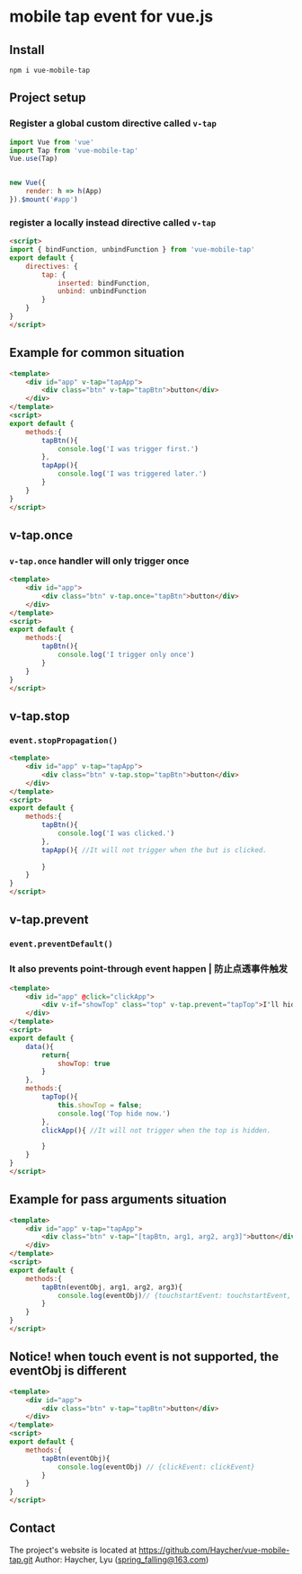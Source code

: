 # mobile tap event for vue.js

## Install
```
npm i vue-mobile-tap
```

## Project setup
### Register a global custom directive called `v-tap`
```JavaScript
import Vue from 'vue'
import Tap from 'vue-mobile-tap'
Vue.use(Tap)


new Vue({
    render: h => h(App)
}).$mount('#app')
```

### register a locally instead directive called `v-tap`
```html
<script>
import { bindFunction, unbindFunction } from 'vue-mobile-tap'
export default {
    directives: {
        tap: {
            inserted: bindFunction,
            unbind: unbindFunction
        }
    }
}
</script>
```

## Example for common situation

```html
<template>
    <div id="app" v-tap="tapApp">
        <div class="btn" v-tap="tapBtn">button</div>
    </div>
</template>
<script>
export default {
    methods:{
        tapBtn(){
            console.log('I was trigger first.')
        },
        tapApp(){
            console.log('I was triggered later.')
        }
    }
}
</script>
```

## v-tap.once
### `v-tap.once` handler will only trigger once

```html
<template>
    <div id="app">
        <div class="btn" v-tap.once="tapBtn">button</div>
    </div>
</template>
<script>
export default {
    methods:{
        tapBtn(){
            console.log('I trigger only once')
        }
    }
}
</script>
```

## v-tap.stop
### <code>event.stopPropagation()</code>

```html
<template>
    <div id="app" v-tap="tapApp">
        <div class="btn" v-tap.stop="tapBtn">button</div>
    </div>
</template>
<script>
export default {
    methods:{
        tapBtn(){
            console.log('I was clicked.')
        },
        tapApp(){ //It will not trigger when the but is clicked.
            
        }
    }
}
</script>
```

## v-tap.prevent
### <code>event.preventDefault()</code>
### It also prevents point-through event happen | 防止点透事件触发

```html
<template>
    <div id="app" @click="clickApp">
        <div v-if="showTop" class="top" v-tap.prevent="tapTop">I'll hide when I'm clicked</div>
    </div>
</template>
<script>
export default {
    data(){
        return{
            showTop: true
        }
    },
    methods:{
        tapTop(){
            this.showTop = false;
            console.log('Top hide now.')
        },
        clickApp(){ //It will not trigger when the top is hidden.

        }
    }
}
</script>
```

## Example for pass arguments situation

```html
<template>
    <div id="app" v-tap="tapApp">
        <div class="btn" v-tap="[tapBtn, arg1, arg2, arg3]">button</div>
    </div>
</template>
<script>
export default {
    methods:{
        tapBtn(eventObj, arg1, arg2, arg3){
            console.log(eventObj)// {touchstartEvent: touchstartEvent, touchendEvent: touchendEvent}
        }
    }
}
</script>
```


## Notice! when touch event is not supported, the eventObj is different
```html
<template>
    <div id="app">
        <div class="btn" v-tap="tapBtn">button</div>
    </div>
</template>
<script>
export default {
    methods:{
        tapBtn(eventObj){
            console.log(eventObj) // {clickEvent: clickEvent}
        }
    }
}
</script>
```

## Contact
The project's website is located at https://github.com/Haycher/vue-mobile-tap.git 
Author: Haycher, Lyu (spring_falling@163.com)